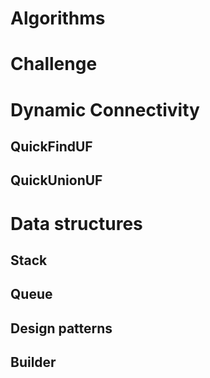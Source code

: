 # Algorithms

# Challenge

# Dynamic Connectivity

## QuickFindUF
## QuickUnionUF


# Data structures

## Stack
## Queue

## Design patterns

## Builder

